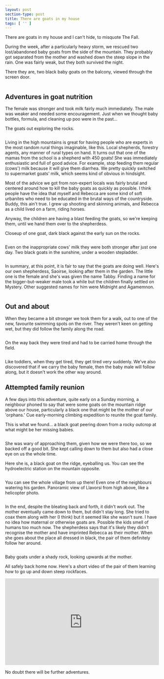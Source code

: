 ```yaml
---
layout: post
section-type: post
title: There are goats in my house
tags: [ '' ]
---
```


There are goats in my house and I can't hide, to misquote The Fall.

During the week, after a particularly heavy storm, we rescued two lost/abandoned baby goats from the side of the mountain. They probably got separated from the mother and washed down the steep slope in the rain. One was fairly weak, but they both survived the night.

There they are, two black baby goats on the balcony, viewed through the screen door.

<img src="/img/2025/goats01.jpg" alt="">

## Adventures in goat nutrition

The female was stronger and took milk fairly much immediately. The male was weaker and needed some encouragement. Just when we thought baby bottles, formula, and cleaning up poo were in the past...

The goats out exploring the rocks.

<img src="/img/2025/goats02.jpg" alt="">

Living in the high mountains is great for having people who are experts in the most random rural things imaginable, like this. Local shepherds, forestry agents, any manner of rural types on hand. It turns out that one of the mamas from the school is a shepherd with 450 goats! She was immediately enthusiastic and full of good advice. For example, stop feeding them regular (cows') milk because it will give them diarrhea. We pretty quickly switched to supermarket goats' milk, which seems kind of obvious in hindsight.

Most of the advice we got from non-expert locals was fairly brutal and centered around how to kill the baby goats as quickly as possible. I think people have the idea that myself and Rebecca are some kind of soft urbanites who need to be educated in the brutal ways of the countryside. Buddy, this ain't true. I grew up shooting and skinning animals, and Rebecca as a child lived on a farm, riding horses.

Anyway, the children are having a blast feeding the goats, so we're keeping them, until we hand them over to the shepherdess.

Closeup of one goat, dark black against the early sun on the rocks.

<img src="/img/2025/goats03.jpg" alt="">

Even on the inappropriate cows' milk they were both stronger after just one day. Two black goats in the sunshine, under a wooden stepladder.

<img src="/img/2025/goats04.jpg" alt="">

In summary, at this point, it is fair to say that the goats are doing well. Here's our own shepherdess, Saoirse, looking after them in the garden. The little one is the female and she's was given the name Tabby. Finding a name for the bigger-but-weaker male took a while but the children finally settled on Mystery. Other suggested names for him were Midnight and Agamemnon.

<img src="/img/2025/goats05.jpg" alt="">

## Out and about

When they became a bit stronger we took them for a walk, out to one of the new, favourite swimming spots on the river. They weren't keen on getting wet, but they did follow the family along the road.

<img src="/img/2025/goats06.jpg" alt="">

On the way back they were tired and had to be carried home through the field.

<img src="/img/2025/goats07.jpg" alt="">

Like toddlers, when they get tired, they get tired very suddenly. We've also discovered that if we carry the baby female, then the baby male will follow along, but it doesn't work the other way around. 

## Attempted family reunion

A few days into this adventure, quite early on a Sunday morning, a neighbour phoned to say that were some goats on the mountain ridge above our house, particularly a black one that might be the mother of our 'orphans.' Cue early-morning climbing expedition to reunite the goat family.

This is what we found... a black goat peering down from a rocky outcrop at what might be her missing babies.

<img src="/img/2025/goats08.jpg" alt="">

She was wary of approaching them, given how we were there too, so we backed off a good bit. She kept calling down to them but also had a close eye on us the whole time.

Here she is, a black goat on the ridge, eyeballing us. You can see the hydroelectric station on the mountain opposite.

<img src="/img/2025/goats09.jpg" alt="">

You can see the whole village from up there! Even one of the neighbours watering his garden.
Panoramic view of Llavorsí from high above, like a helicopter photo.

<img src="/img/2025/goats10.jpg" alt="">

In the end, despite the bleating back and forth, it didn't work out. The mother eventually came down to them, but didn't stay long. She tried to coax them along with her (I think) but it seemed like she wasn't sure. I have no idea how maternal or otherwise goats are. Possible the kids smell of humans too much now. The shepherdess says that it's likely they didn't recognise the mother and have imprinted Rebecca as their mother. When she goes about the place all dressed in black, the pair of them definitely follow her around.

<img src="/img/2025/goats11.jpg" alt="">

Baby goats under a shady rock, looking upwards at the mother.

All safely back home now. Here's a short video of the pair of them learning how to go up and down steep rockfaces.

<style>.embed-container { position: relative; padding-bottom: 56.25%; height: 0; overflow: hidden; max-width: 100%; } .embed-container iframe, .embed-container object, .embed-container embed { position: absolute; top: 0; left: 0; width: 100%; height: 100%; }</style><div class='embed-container'><iframe src='https://player.vimeo.com/video/1113592706' frameborder='0' webkitAllowFullScreen mozallowfullscreen allowFullScreen></iframe></div>

No doubt there will be further adventures.
